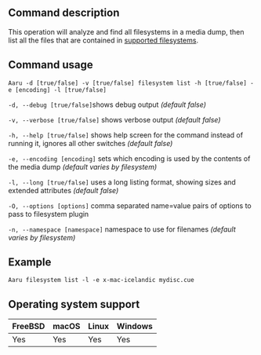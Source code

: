 ## Command description

This operation will analyze and find all filesystems in a media dump, then list all the files that are contained in [supported filesystems](../faq/filesystems.md).

## Command usage

```Aaru -d [true/false] -v [true/false] filesystem list -h [true/false] -e [encoding] -l [true/false]```

```-d, --debug [true/false]```shows debug output *(default false)*

```-v, --verbose [true/false]``` shows verbose output *(default false)*

```-h, --help [true/false]``` shows help screen for the command instead of running it, ignores all other switches *(default false)*

```-e, --encoding [encoding]``` sets which encoding is used by the contents of the media dump *(default varies by filesystem)*

```-l, --long [true/false]``` uses a long listing format, showing sizes and extended attributes *(default false)*

```-O, --options [options]```  comma separated name=value pairs of options to pass to filesystem plugin

```-n, --namespace [namespace]```  namespace to use for filenames *(default varies by filesystem)*

## Example

```Aaru filesystem list -l -e x-mac-icelandic mydisc.cue```

## Operating system support

| FreeBSD | macOS | Linux | Windows |
| ------- | ----- | ----- | ------- |
| Yes     | Yes   | Yes   | Yes     |
